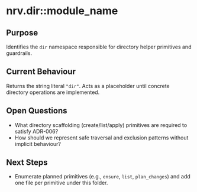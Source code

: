 # nrv.dir::module_name

## Purpose
Identifies the `dir` namespace responsible for directory helper primitives and guardrails.

## Current Behaviour
Returns the string literal `"dir"`. Acts as a placeholder until concrete directory operations are
implemented.

## Open Questions
- What directory scaffolding (create/list/apply) primitives are required to satisfy ADR-006?
- How should we represent safe traversal and exclusion patterns without implicit behaviour?

## Next Steps
- Enumerate planned primitives (e.g., `ensure`, `list`, `plan_changes`) and add one file per
  primitive under this folder.
